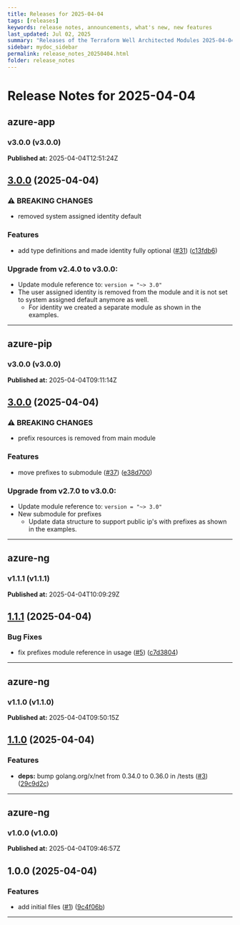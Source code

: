 ```yaml
---
title: Releases for 2025-04-04
tags: [releases]
keywords: release notes, announcements, what's new, new features
last_updated: Jul 02, 2025
summary: "Releases of the Terraform Well Architected Modules 2025-04-04"
sidebar: mydoc_sidebar
permalink: release_notes_20250404.html
folder: release_notes
---
```


# Release Notes for 2025-04-04

## azure-app
### v3.0.0 (v3.0.0)
**Published at:** 2025-04-04T12:51:24Z

## [3.0.0](https://github.com/CloudNationHQ/terraform-azure-app/compare/v2.4.0...v3.0.0) (2025-04-04)


### ⚠ BREAKING CHANGES

* removed system assigned identity default

### Features

* add type definitions and made identity fully optional ([#31](https://github.com/CloudNationHQ/terraform-azure-app/issues/31)) ([c13fdb6](https://github.com/CloudNationHQ/terraform-azure-app/commit/c13fdb6cba5d73146bcb899d535477552349f18e))

### Upgrade from v2.4.0 to v3.0.0:

- Update module reference to: `version = "~> 3.0"`
- The user assigned identity is removed from the module and it is not set to system assigned default anymore as well.
  - For identity we created a separate module as shown in the examples.

---

## azure-pip
### v3.0.0 (v3.0.0)
**Published at:** 2025-04-04T09:11:14Z

## [3.0.0](https://github.com/CloudNationHQ/terraform-azure-pip/compare/v2.7.0...v3.0.0) (2025-04-04)


### ⚠ BREAKING CHANGES

* prefix resources is removed from main module

### Features

* move prefixes to submodule ([#37](https://github.com/CloudNationHQ/terraform-azure-pip/issues/37)) ([e38d700](https://github.com/CloudNationHQ/terraform-azure-pip/commit/e38d700d1692b65bb340f0f8b3f0d958ccbbfbe3))

### Upgrade from v2.7.0 to v3.0.0:

- Update module reference to: `version = "~> 3.0"`
- New submodule for prefixes
  - Update data structure to support public ip's with prefixes as shown in the examples.

---

## azure-ng
### v1.1.1 (v1.1.1)
**Published at:** 2025-04-04T10:09:29Z

## [1.1.1](https://github.com/CloudNationHQ/terraform-azure-ng/compare/v1.1.0...v1.1.1) (2025-04-04)


### Bug Fixes

* fix prefixes module reference in usage ([#5](https://github.com/CloudNationHQ/terraform-azure-ng/issues/5)) ([c7d3804](https://github.com/CloudNationHQ/terraform-azure-ng/commit/c7d3804542adf98cb37977fe9b7bc392ad700fae))

---

## azure-ng
### v1.1.0 (v1.1.0)
**Published at:** 2025-04-04T09:50:15Z

## [1.1.0](https://github.com/CloudNationHQ/terraform-azure-ng/compare/v1.0.0...v1.1.0) (2025-04-04)


### Features

* **deps:** bump golang.org/x/net from 0.34.0 to 0.36.0 in /tests ([#3](https://github.com/CloudNationHQ/terraform-azure-ng/issues/3)) ([29c9d2c](https://github.com/CloudNationHQ/terraform-azure-ng/commit/29c9d2ce7aa9f8842c8c706b8de6a0ebf24c0da2))

---

## azure-ng
### v1.0.0 (v1.0.0)
**Published at:** 2025-04-04T09:46:57Z

## 1.0.0 (2025-04-04)


### Features

* add initial files ([#1](https://github.com/CloudNationHQ/terraform-azure-ng/issues/1)) ([9c4f06b](https://github.com/CloudNationHQ/terraform-azure-ng/commit/9c4f06b895fbd0e002d862cc6f27ed5f29c0641e))

---

